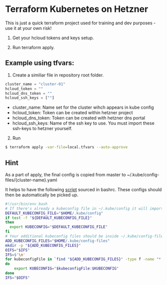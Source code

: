 # Terraform Kubernetes on Hetzner

This is just a quick terraform project used for training and dev purposes - use it at your own risk!


1. Get your hcloud tokens and keys setup.

2. Run terraform apply. 


## Example using tfvars:

1) Create a similiar file in repository root folder. 

``` cluster.tfvars
cluster_name = "cluster-01"
hcloud_token = ""
hcloud_dns_token = ""
hcloud_ssh_keys = [""]
```

- cluster_name: Name set for the cluster wihch appears in kube config
- hcloud_token: Token can be created within hetzner project
- hcloud_dns_token: Token can be created with hetzner dns portal
- hcloud_ssh_keys: Name of the ssh key to use. You must import these ssh-keys to hetzner yourself.

2) Run 

``` bash
$ terraform apply -var-file=local.tfvars --auto-approve
```

## Hint

As a part of apply, the final config is copied from master to ~/.kube/config-files/{cluster-name}.yaml

It helps to have the following [script](https://medium.com/@alexgued3s/multiple-kubeconfigs-no-problem-f6be646fc07d) sourced in bashrc. These configs should then be automatically be picked up.

``` bash
#!/usr/bin/env bash
# If there's already a kubeconfig file in ~/.kube/config it will import that too and all the contexts
DEFAULT_KUBECONFIG_FILE="$HOME/.kube/config"
if test -f "${DEFAULT_KUBECONFIG_FILE}"
then
  export KUBECONFIG="$DEFAULT_KUBECONFIG_FILE"
fi
# Your additional kubeconfig files should be inside ~/.kube/config-files
ADD_KUBECONFIG_FILES="$HOME/.kube/config-files"
mkdir -p "${ADD_KUBECONFIG_FILES}"
OIFS="$IFS"
IFS=$'\n'
for kubeconfigFile in `find "${ADD_KUBECONFIG_FILES}" -type f -name "*.yml" -o -name "*.yaml"`
do
    export KUBECONFIG="$kubeconfigFile:$KUBECONFIG"
done
IFS="$OIFS"
```